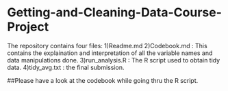 # Getting-and-Cleaning-Data-Course-Project

The repository contains four files:
1)Readme.md
2)Codebook.md : This contains the explaination and interpretation of all the variable names and data manipulations done.
3)run_analysis.R : The R script used to obtain tidy data.
4)tidy_avg.txt : the final submission.

##Please have a look at the codebook while going thru the R script.
  
